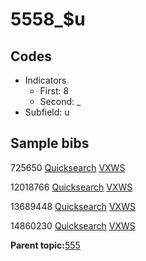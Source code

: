# 5558\_$u

## Codes

-   Indicators
    -   First: 8
    -   Second: \_
-   Subfield: u

## Sample bibs

725650 [Quicksearch](https://search.library.yale.edu/catalog/725650) [VXWS](http://prodorbis.library.yale.edu:7014/vxws/GetHoldingsService?bibId=725650)

12018766 [Quicksearch](https://search.library.yale.edu/catalog/12018766) [VXWS](http://prodorbis.library.yale.edu:7014/vxws/GetHoldingsService?bibId=12018766)

13689448 [Quicksearch](https://search.library.yale.edu/catalog/13689448) [VXWS](http://prodorbis.library.yale.edu:7014/vxws/GetHoldingsService?bibId=13689448)

14860230 [Quicksearch](https://search.library.yale.edu/catalog/14860230) [VXWS](http://prodorbis.library.yale.edu:7014/vxws/GetHoldingsService?bibId=14860230)

**Parent topic:**[555](../../tags/555/555.md)

